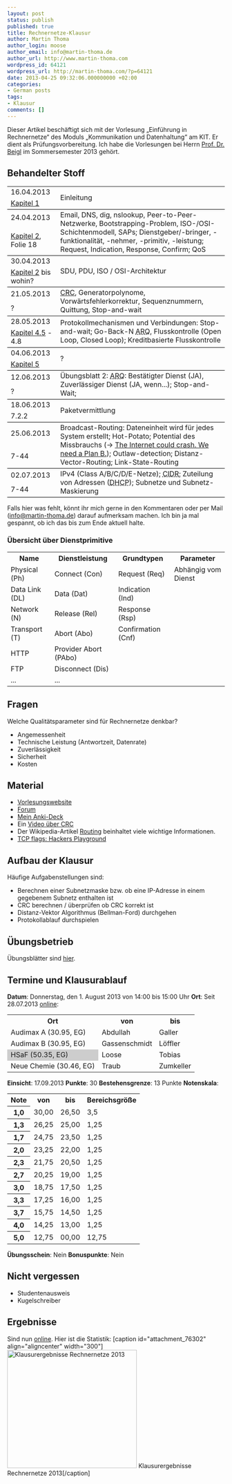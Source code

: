 ```yaml
---
layout: post
status: publish
published: true
title: Rechnernetze-Klausur
author: Martin Thoma
author_login: moose
author_email: info@martin-thoma.de
author_url: http://www.martin-thoma.com
wordpress_id: 64121
wordpress_url: http://martin-thoma.com/?p=64121
date: 2013-04-25 09:32:06.000000000 +02:00
categories:
- German posts
tags:
- Klausur
comments: []
---
```

<div class="info">Dieser Artikel besch&auml;ftigt sich mit der Vorlesung &bdquo;Einf&uuml;hrung in Rechnernetze&ldquo; des Moduls &bdquo;Kommunikation und Datenhaltung&ldquo; am KIT. Er dient als Pr&uuml;fungsvorbereitung. Ich habe die Vorlesungen bei Herrn <a href="http://pcs.tm.kit.edu/21_beigl.php">Prof. Dr. Beigl</a> im Sommersemester 2013 geh&ouml;rt.</div>

<h2>Behandelter Stoff</h2>
<table>
<tr>

<td>16.04.2013</td>
<td rowspan="2" style="border-bottom:1px solid black;">Einleitung</td>
</tr>
<tr>
<td style="border-bottom:1px solid black;"><a href="https://studium.kit.edu/sites/vab/0x2E18BE2A290A424EB98916CA7A6FF3FD/Vorlesungsunterlagen/Folien/01_Einfuehrung_Rechnernetze.pdf">Kapitel 1</a></td>
</tr>

<tr>
<td>24.04.2013</td>
<td rowspan="2" style="border-bottom:1px solid black;">Email, <span class="hint" title="hochgradig gecachetes hirarchisches Datenbanksystem">DNS</span>, dig, nslookup, Peer-to-Peer-Netzwerke, Bootstrapping-Problem, ISO-/OSI-Schichtenmodell, <span class="hint" title="Service Access Points">SAPs</span>; Dienstgeber/-bringer, -funktionalit&auml;t, -nehmer, -primitiv, -leistung; Request, Indication, Response, Confirm; <span class="hint" title="Quality of Service">QoS</span></td>
</tr>
<tr>
<td style="border-bottom:1px solid black;"><a href="https://studium.kit.edu/sites/vab/0x2E18BE2A290A424EB98916CA7A6FF3FD/Vorlesungsunterlagen/Folien/02_Architekturen_Rechnernetze.pdf">Kapitel 2</a>, Folie 18</td>
</tr>

<tr>
<td>30.04.2013</td>
<td rowspan="2" style="border-bottom:1px solid black;"><span class="hint" title="Service Data Unit">SDU</span>, <span class="hint" title="Protocoll Data Unit">PDU</span>, ISO / OSI-Architektur</td>
</tr>
<tr>
<td style="border-bottom:1px solid black;"><a href="https://studium.kit.edu/sites/vab/0x2E18BE2A290A424EB98916CA7A6FF3FD/Vorlesungsunterlagen/Folien/02_Architekturen_Rechnernetze.pdf">Kapitel 2</a> bis wohin?</td>
</tr>

<tr>
<td>21.05.2013</td>
<td rowspan="2" style="border-bottom:1px solid black;"><a href="http://de.wikipedia.org/wiki/Zyklische_Redundanzpr%C3%BCfung">CRC</a>, Generatorpolynome, Vorw&auml;rtsfehlerkorrektur, Sequenznummern, Quittung, Stop-and-wait</td>
</tr>
<tr>
<td style="border-bottom:1px solid black;">?</td>
</tr>

<tr>
<td>28.05.2013</td>
<td rowspan="2" style="border-bottom:1px solid black;">Protokollmechanismen und Verbindungen: Stop-and-wait; Go-Back-N <abbr title="Automatic Repeat Request">ARQ</abbr>, Flusskontrolle (Open Loop, Closed Loop); Kreditbasierte Flusskontrolle</td>
</tr>
<tr>
<td style="border-bottom:1px solid black;"><a href="https://studium.kit.edu/sites/vab/0x2E18BE2A290A424EB98916CA7A6FF3FD/Vorlesungsunterlagen/Folien/04_Protokollmechanismen.pdf#page=36">Kapitel 4.5</a> - 4.8</td>
</tr>

<tr>
<td>04.06.2013</td>
<td rowspan="2" style="border-bottom:1px solid black;">?</td>
</tr>
<tr>
<td style="border-bottom:1px solid black;"><a href="https://studium.kit.edu/sites/vab/0x2E18BE2A290A424EB98916CA7A6FF3FD/Vorlesungsunterlagen/Folien/05_HDLC.pdf">Kapitel 5</a></td>
</tr>

<tr>
<td>12.06.2013</td>
<td rowspan="2" style="border-bottom:1px solid black;">&Uuml;bungsblatt 2: <abbr title="Automatic Repeat Request">ARQ</abbr>: Best&auml;tigter Dienst (JA), Zuverl&auml;ssiger Dienst (JA, wenn...); Stop-and-Wait;</td>
</tr>
<tr>
<td style="border-bottom:1px solid black;">?</td>
</tr>

<tr>
<td>18.06.2013</td>
<td rowspan="2" style="border-bottom:1px solid black;">Paketvermittlung</td>
</tr>
<tr>
<td style="border-bottom:1px solid black;">7.2.2</td>
</tr>

<tr>
<td>25.06.2013</td>
<td rowspan="2" style="border-bottom:1px solid black;">Broadcast-Routing: Dateneinheit wird f&uuml;r jedes System erstellt; Hot-Potato; Potential des Missbrauchs (&rarr; <a href="https://www.youtube.com/watch?v=AOEQ9GteWbg">The Internet could crash. We need a Plan B.</a>); Outlaw-detection; Distanz-Vector-Routing; Link-State-Routing</td>
</tr>
<tr>
<td style="border-bottom:1px solid black;">7-44</td>
</tr>

<tr>
<td>02.07.2013</td>
<td rowspan="2" style="border-bottom:1px solid black;">IPv4 (Class A/B/C/D/E-Netze); <abbr title="Classless Inter-Domain Routing">CIDR</abbr>; Zuteilung von Adressen (<abbr title="Dynamic Host Configuration Protocol">DHCP</abbr>); Subnetze und Subnetz-Maskierung</td>
</tr>
<tr>
<td style="border-bottom:1px solid black;">7-44</td>
</tr>
</table>

Falls hier was fehlt, k&ouml;nnt ihr mich gerne in den Kommentaren oder per Mail (info@martin-thoma.de) darauf aufmerksam machen. Ich bin ja mal gespannt, ob ich das bis zum Ende aktuell halte.

<h3>&Uuml;bersicht &uuml;ber Dienstprimitive</h3>
<table>
<tr>
 <th>Name</th>
 <th>Dienstleistung</th>
 <th>Grundtypen</th>
 <th>Parameter</th>
</tr>
<tr>
 <td>Physical (Ph)</td>
 <td>Connect (Con)</td>
 <td>Request (Req)</td>
 <td colspan="7">Abh&auml;ngig vom Dienst</td>
</tr>
<tr>
 <td>Data Link (DL)</td>
 <td>Data (Dat)</td>
 <td>Indication (Ind)</td>
</tr>
<tr>
 <td>Network (N)</td>
 <td>Release (Rel)</td>
 <td>Response (Rsp)</td>
</tr>
<tr>
 <td>Transport (T)</td>
 <td>Abort (Abo)</td>
 <td>Confirmation (Cnf)</td>
</tr>
<tr>
 <td>HTTP</td>
 <td>Provider Abort (PAbo)</td>
 <td>&nbsp;</td>
</tr>
<tr>
 <td>FTP</td>
 <td>Disconnect (Dis)</td>
 <td>&nbsp;</td>
</tr>
<tr>
 <td>...</td>
 <td>...</td>
 <td>&nbsp;</td>
</tr>
</table>

<h2>Fragen</h2>
<div class="question">
<span class="question">Welche Qualit&auml;tsparameter sind f&uuml;r Rechnernetze denkbar?</span>
<div class="answer">
<ul>
  <li>Angemessenheit</li>
  <li>Technische Leistung (Antwortzeit, Datenrate)</li>
  <li>Zuverl&auml;ssigkeit</li>
  <li>Sicherheit</li>
  <li>Kosten</li>
</ul>
</div>
</div>

<h2>Material</h2>
<ul>
  <li><a href="https://studium.kit.edu/sites/vab/0x2E18BE2A290A424EB98916CA7A6FF3FD/Start/homepage.aspx">Vorlesungswebsite</a></li>
  <li><a href="https://studium.kit.edu/sites/vab/0x2E18BE2A290A424EB98916CA7A6FF3FD/Lists/Forum/AllItems.aspx">Forum</a></li>
  <li><a href="https://ankiweb.net/shared/info/1739663871">Mein Anki-Deck</a></li>
  <li>Ein <a href="http://www.youtube.com/watch?v=0apqZ4jsGmI">Video &uuml;ber CRC</a></li>
  <li>Der Wikipedia-Artikel <a href="http://de.wikipedia.org/wiki/Routing">Routing</a> beinhaltet viele wichtige Informationen.</li>
  <li><a href="http://packetcrafter.wordpress.com/2011/02/13/tcp-flags-hackers-playground/">TCP flags: Hackers Playground</a></li>
</ul>

<h2>Aufbau der Klausur</h2>
H&auml;ufige Aufgabenstellungen sind:
<ul>
  <li>Berechnen einer Subnetzmaske bzw. ob eine IP-Adresse in einem gegebenem Subnetz enthalten ist</li>
  <li>CRC berechnen / &uuml;berpr&uuml;fen ob CRC korrekt ist</li>
  <li>Distanz-Vektor Algorithmus (Bellman-Ford) durchgehen</li>
  <li>Protokollablauf durchspielen</li>
</ul>

<h2>&Uuml;bungsbetrieb</h2>
&Uuml;bungsbl&auml;tter sind <a href="https://studium.kit.edu/sites/vab/0x2E18BE2A290A424EB98916CA7A6FF3FD/Vorlesungsunterlagen/Forms/AllItems.aspx?RootFolder=%2fsites%2fvab%2f0x2E18BE2A290A424EB98916CA7A6FF3FD%2fVorlesungsunterlagen%2fUebung&FolderCTID=&View=%7bF9CB46E3-13F6-4910-9A2E-BF24D999D119%7d">hier</a>.

<h2>Termine und Klausurablauf</h2>
<strong>Datum</strong>: Donnerstag, den 1. August 2013 von 14:00 bis 15:00 Uhr
<strong>Ort</strong>: Seit 28.07.2013 <a href="https://studium.kit.edu/sites/vab/0x2E18BE2A290A424EB98916CA7A6FF3FD/Start/homepage.aspx">online</a>:
<table>
<tr>
  <th>Ort</th>
  <th>von</th>
  <th>bis</th>
</tr>
<tr>
  <td>Audimax A (30.95, EG)</td>
  <td>Abdullah</td>
  <td>Galler</td>
</tr>
<tr>
  <td>Audimax B (30.95, EG)</td>
  <td>Gassenschmidt</td>
  <td>L&ouml;ffler</td>
</tr>
<tr>
  <td style="background-color:#cdcdcd">HSaF (50.35, EG)</td>
  <td>Loose</td>
  <td>Tobias</td>
</tr>
<tr>
  <td>Neue Chemie (30.46, EG)</td>
  <td>Traub</td>
  <td>Zumkeller</td>
</tr>
</table>

<strong>Einsicht</strong>: 17.09.2013
<strong>Punkte</strong>: 30
<strong>Bestehensgrenze</strong>: 13 Punkte
<strong>Notenskala</strong>:
<table>
<tr>
  <th>Note</th>
  <th>von</th>
  <th>bis</th>
  <th>Bereichsgr&ouml;&szlig;e</th>
</tr>
<tr>
  <th>1,0</th>
  <td>30,00</td>
  <td>26,50</td>
  <td>3,5</td>
</tr>
<tr>
  <th>1,3</th>
  <td>26,25</td>
  <td>25,00</td>
  <td>1,25</td>
</tr>
<tr>
  <th>1,7</th>
  <td>24,75</td>
  <td>23,50</td>
  <td>1,25</td>
</tr>
<tr>
  <th>2,0</th>
  <td>23,25</td>
  <td>22,00</td>
  <td>1,25</td>
</tr>
<tr>
  <th>2,3</th>
  <td>21,75</td>
  <td>20,50</td>
  <td>1,25</td>
</tr>
<tr>
  <th>2,7</th>
  <td>20,25</td>
  <td>19,00</td>
  <td>1,25</td>
</tr>
<tr>
  <th>3,0</th>
  <td>18,75</td>
  <td>17,50</td>
  <td>1,25</td>
</tr>
<tr>
  <th>3,3</th>
  <td>17,25</td>
  <td>16,00</td>
  <td>1,25</td>
</tr>
<tr>
  <th>3,7</th>
  <td>15,75</td>
  <td>14,50</td>
  <td>1,25</td>
</tr>
<tr>
  <th>4,0</th>
  <td>14,25</td>
  <td>13,00</td>
  <td>1,25</td>
</tr>
<tr>
  <th>5,0</th>
  <td>12,75</td>
  <td>00,00</td>
  <td>12,75</td>
</tr>
</table>
<strong>&Uuml;bungsschein</strong>: Nein
<strong>Bonuspunkte</strong>: Nein

<h2>Nicht vergessen</h2>
<ul>
  <li>Studentenausweis</li>
  <li>Kugelschreiber</li>
</ul>

<h2>Ergebnisse</h2>
Sind nun <a href="https://studium.kit.edu/sites/vab/0x2E18BE2A290A424EB98916CA7A6FF3FD/Lists/Ankuendigungen/DispForm.aspx?ID=11">online</a>. Hier ist die Statistik:
[caption id="attachment_76302" align="aligncenter" width="300"]<a href="http://martin-thoma.com/wp-content/uploads/2013/04/klausur-rechnernetze-2013.png"><img src="http://martin-thoma.com/wp-content/uploads/2013/04/klausur-rechnernetze-2013-300x274.png" alt="Klausurergebnisse Rechnernetze 2013" width="300" height="274" class="size-medium wp-image-76302" /></a> Klausurergebnisse Rechnernetze 2013[/caption]
